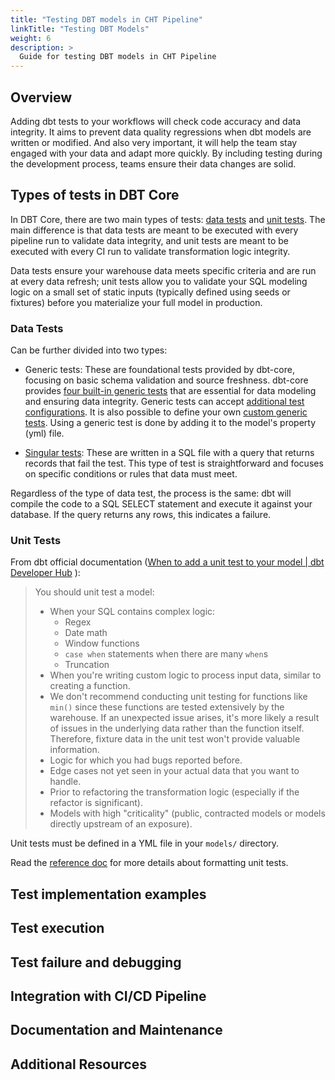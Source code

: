 ```yaml
---
title: "Testing DBT models in CHT Pipeline"
linkTitle: "Testing DBT Models"
weight: 6
description: >
  Guide for testing DBT models in CHT Pipeline
---
```


## Overview

Adding dbt tests to your workflows will check code accuracy and data integrity. It aims to prevent data quality regressions when dbt models are written or modified. And also very important, it will help the team stay engaged with your data and adapt more quickly. By including testing during the development process, teams ensure their data changes are solid.

## Types of tests in DBT Core

In DBT Core, there are two main types of tests: [data tests](https://docs.getdbt.com/docs/build/data-tests) and [unit tests](https://docs.getdbt.com/docs/build/unit-tests). The main difference is that data tests are meant to be executed with every pipeline run to validate data integrity, and unit tests are meant to be executed with every CI run to validate transformation logic integrity.

Data tests ensure your warehouse data meets specific criteria and are run at every data refresh; unit tests allow you to validate your SQL modeling logic on a small set of static inputs (typically defined using seeds or fixtures) before you materialize your full model in production.

### Data Tests

Can be further divided into two types:
- Generic tests: These are foundational tests provided by dbt-core, focusing on basic schema validation and source freshness. dbt-core provides [four built-in generic tests](https://docs.getdbt.com/docs/build/data-tests#generic-data-tests) that are essential for data modeling and ensuring data integrity. Generic tests can accept [additional test configurations](https://docs.getdbt.com/reference/data-test-configs).
It is also possible to define your own [custom generic tests](https://docs.getdbt.com/best-practices/writing-custom-generic-tests).
Using a generic test is done by adding it to the model's property (yml) file.

- [Singular tests](https://docs.getdbt.com/docs/build/data-tests#singular-data-tests): These are written in a SQL file with a query that returns records that fail the test. This type of test is straightforward and focuses on specific conditions or rules that data must meet.

Regardless of the type of data test, the process is the same: dbt will compile the code to a SQL SELECT statement and execute it against your database. If the query returns any rows, this indicates a failure.

### Unit Tests

From dbt official documentation ([When to add a unit test to your model | dbt Developer Hub](https://docs.getdbt.com/docs/build/unit-tests#when-to-add-a-unit-test-to-your-model) ):

> You should unit test a model:
> - When your SQL contains complex logic:
>   - Regex
>   - Date math
>   - Window functions
>   - `case when` statements when there are many `when`s
>   - Truncation
> - When you're writing custom logic to process input data, similar to creating a function.
> - We don't recommend conducting unit testing for functions like `min()` since these functions are tested extensively by the warehouse. If an unexpected issue arises, it's more likely a result of issues in the underlying data rather than the function itself. Therefore, fixture data in the unit test won't provide valuable information.
> - Logic for which you had bugs reported before.
> - Edge cases not yet seen in your actual data that you want to handle.
> - Prior to refactoring the transformation logic (especially if the refactor is significant).
> - Models with high "criticality" (public, contracted models or models directly upstream of an exposure).

Unit tests must be defined in a YML file in your `models/` directory.

Read the [reference doc](https://docs.getdbt.com/reference/resource-properties/unit-tests) for more details about formatting unit tests.

## Test implementation examples
## Test execution
## Test failure and debugging
## Integration with CI/CD Pipeline
## Documentation and Maintenance
## Additional Resources
